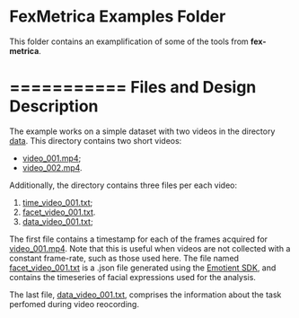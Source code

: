 
FexMetrica Examples Folder
===========

This folder contains an examplification of some of the tools from **fex-metrica**.


===========
Files and Design Description
===========

The example works on a simple dataset with two videos in the directory [data](data). This directory contains two short videos:

* [video_001.mp4](data/video_001.mp4);
* [video_002.mp4](data/video_002.mp4).

Additionally, the directory contains three files per each video:

1. [time_video_001.txt](data/time_video_001.txt);
2. [facet_video_001.txt](data/facet_video_001.json).
3. [data_video_001.txt](data/design_video_001.txt);


The first file contains a timestamp for each of the frames acquired for [video_001.mp4](data/video_001.mp4). Note that this is useful when videos are not collected with a constant frame-rate, such as those used here. The file named [facet_video_001.txt](data/facet_video_001.json) is a .json file generated using the [Emotient SDK](http://www.emotient.com), and contains the timeseries of facial expressions used for the analysis.

The last file, [data_video_001.txt](data/design_video_001.txt), comprises the information about the task perfomed during video reocording.

 



